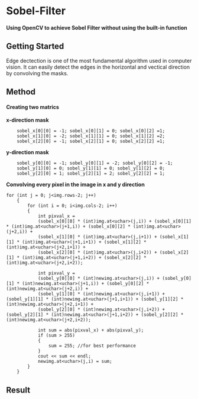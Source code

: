 # Sobel-Filter
#### Using OpenCV to achieve Sobel Filter without using the built-in function 

## Getting Started
Edge dectection is one of the most fundamental algorithm used in computer vision. It can easily detect the edges in the horizontal and vectical direction by convolving the masks.

## Method
#### Creating two matrics 
**x-direction mask**
```
    sobel_x[0][0] = -1; sobel_x[0][1] = 0; sobel_x[0][2] =1;
    sobel_x[1][0] = -2; sobel_x[1][1] = 0; sobel_x[1][2] =2;
    sobel_x[2][0] = -1; sobel_x[2][1] = 0; sobel_x[2][2] =1;
```
**y-direction mask**
```
    sobel_y[0][0] = -1; sobel_y[0][1] = -2; sobel_y[0][2] = -1;
    sobel_y[1][0] = 0; sobel_y[1][1] = 0; sobel_y[1][2] = 0;
    sobel_y[2][0] = 1; sobel_y[2][1] = 2; sobel_y[2][2] = 1;
```

**Convolving every pixel in the image in x and y direction**
```
for (int j = 0; j<img.rows-2; j++)
    {
        for (int i = 0; i<img.cols-2; i++)
        {
            int pixval_x =
            (sobel_x[0][0] * (int)img.at<uchar>(j,i)) + (sobel_x[0][1] * (int)img.at<uchar>(j+1,i)) + (sobel_x[0][2] * (int)img.at<uchar>(j+2,i)) +
            (sobel_x[1][0] * (int)img.at<uchar>(j,i+1)) + (sobel_x[1][1] * (int)img.at<uchar>(j+1,i+1)) + (sobel_x[1][2] * (int)img.at<uchar>(j+2,i+1)) +
            (sobel_x[2][0] * (int)img.at<uchar>(j,i+2)) + (sobel_x[2][1] * (int)img.at<uchar>(j+1,i+2)) + (sobel_x[2][2] * (int)img.at<uchar>(j+2,i+2));
            
            int pixval_y =
            (sobel_y[0][0] * (int)newimg.at<uchar>(j,i)) + (sobel_y[0][1] * (int)newimg.at<uchar>(j+1,i)) + (sobel_y[0][2] * (int)newimg.at<uchar>(j+2,i)) +
            (sobel_y[1][0] * (int)newimg.at<uchar>(j,i+1)) + (sobel_y[1][1] * (int)newimg.at<uchar>(j+1,i+1)) + (sobel_y[1][2] * (int)newimg.at<uchar>(j+2,i+1)) +
            (sobel_y[2][0] * (int)newimg.at<uchar>(j,i+2)) + (sobel_y[2][1] * (int)newimg.at<uchar>(j+1,i+2)) + (sobel_y[2][2] * (int)newimg.at<uchar>(j+2,i+2));
            
            int sum = abs(pixval_x) + abs(pixval_y);
            if (sum > 255)
            {
                sum = 255; //for best performance
            }
            cout << sum << endl;
            newimg.at<uchar>(j,i) = sum;
        }
    }
```

## Result
